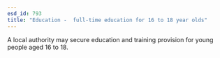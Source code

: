 ```yaml
---
esd_id: 793
title: "Education -  full-time education for 16 to 18 year olds"
---
```


A local authority may secure education and training provision for young people aged 16 to 18.

